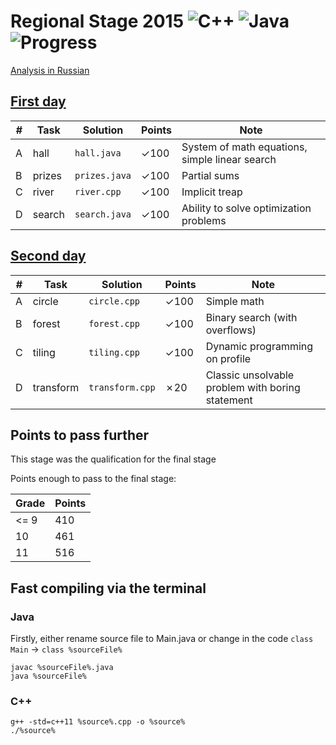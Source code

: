 # Regional Stage 2015 ![C++](https://img.shields.io/badge/language-C++-orange.svg) ![Java](https://img.shields.io/badge/language-Java-orange.svg) ![Progress](https://img.shields.io/badge/progress-720%2F800-green.svg)

[Analysis in Russian](http://neerc.ifmo.ru/school/archive/2014-2015/ru-olymp-regional-2015-solutions.pdf)

## [First day](https://contest.yandex.ru/roiarchive/contest/2012/enter/)

| # | Task | Solution | Points | Note |
|---| ---- | -------- | -------- | ---- |
|A| hall | `hall.java` | ✓100 | System of math equations, simple linear search |
|B| prizes | `prizes.java` | ✓100 | Partial sums |
|C| river | `river.cpp` | ✓100 | Implicit treap |
|D| search | `search.java` | ✓100 | Ability to solve optimization problems |

## [Second day](https://contest.yandex.ru/roiarchive/contest/2012/enter/)

| # | Task | Solution | Points | Note |
|---| ---- | -------- | -------- | ---- |
|A| circle | `circle.cpp` | ✓100 | Simple math |
|B| forest | `forest.cpp` | ✓100 | Binary search (with overflows) |
|C| tiling | `tiling.cpp` | ✓100 | Dynamic programming on profile |
|D| transform | `transform.cpp` | ✗20 | Classic unsolvable problem with boring statement |

## Points to pass further

This stage was the qualification for the final stage

Points enough to pass to the final stage:

Grade | Points
--- | ---
<= 9 | 410
10 | 461
11 | 516

## Fast compiling via the terminal

### Java

Firstly, either rename source file to Main.java or change in the code `class Main` -> `class %sourceFile%`

```
javac %sourceFile%.java
java %sourceFile%
```

### C++

```
g++ -std=c++11 %source%.cpp -o %source%
./%source%
```
